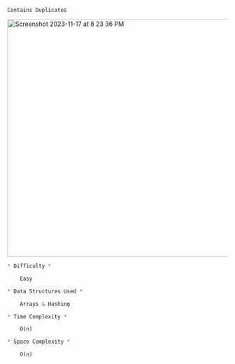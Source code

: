 ```Contains Duplicates ```

<img width="543" alt="Screenshot 2023-11-17 at 8 23 36 PM" src="https://github.com/efloresz/FloresLeetcodeGuide/assets/110843762/97baedc0-02ee-4d55-a300-a52d0f25b6ea">





```python
* Difficulty *

    Easy

* Data Structures Used *

    Arrays & Hashing

* Time Complexity *

    O(n)

* Space Complexity *

    O(n)

```

